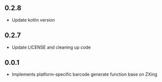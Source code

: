 ## 0.2.8
* Update kotlin version

## 0.2.7
* Update LICENSE and cleaning up code

## 0.0.1
* Implements platform-specific barcode generate function base on ZXing
